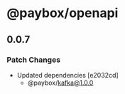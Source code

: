 # @paybox/openapi

## 0.0.7

### Patch Changes

- Updated dependencies [e2032cd]
  - @paybox/kafka@1.0.0
